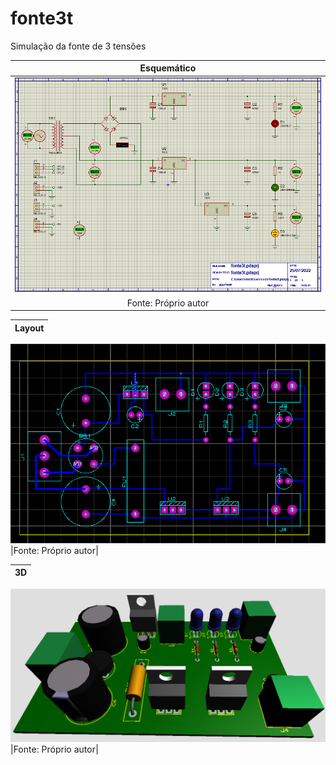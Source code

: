 # fonte3t


Simulação da fonte de 3 tensões

|Esquemático|
|:---------:|
|![Esquematico](https://github.com/vyniexec/fonte3t/blob/main/Esquemático.PNG)|
|Fonte: Próprio autor|

|Layout|
|:---------:|
![Layout](https://github.com/vyniexec/fonte3t/blob/main/Layout.PNG)
|Fonte: Próprio autor|

|3D|
|:---------:|
![Vista3D](https://github.com/vyniexec/fonte3t/blob/main/3D.PNG)
|Fonte: Próprio autor|
